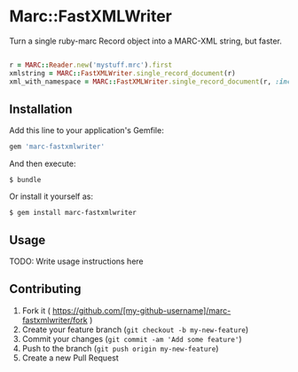 # Marc::FastXMLWriter

Turn a single ruby-marc Record object into a MARC-XML string, but faster.


```ruby

r = MARC::Reader.new('mystuff.mrc').first
xmlstring = MARC::FastXMLWriter.single_record_document(r)
xml_with_namespace = MARC::FastXMLWriter.single_record_document(r, :include_namespace=>true)
```




## Installation

Add this line to your application's Gemfile:

```ruby
gem 'marc-fastxmlwriter'
```

And then execute:

    $ bundle

Or install it yourself as:

    $ gem install marc-fastxmlwriter

## Usage

TODO: Write usage instructions here

## Contributing

1. Fork it ( https://github.com/[my-github-username]/marc-fastxmlwriter/fork )
2. Create your feature branch (`git checkout -b my-new-feature`)
3. Commit your changes (`git commit -am 'Add some feature'`)
4. Push to the branch (`git push origin my-new-feature`)
5. Create a new Pull Request
